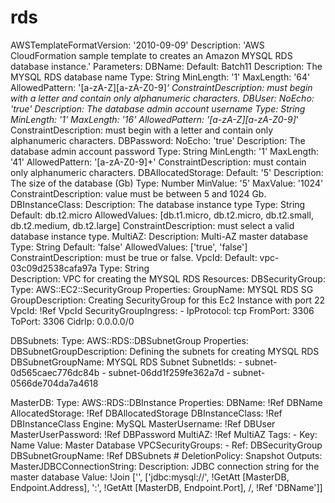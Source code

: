# rds
AWSTemplateFormatVersion: '2010-09-09'
Description: 'AWS CloudFormation sample template to creates an Amazon MYSQL RDS database
  instance.'
Parameters:
  DBName:
    Default: Batch11
    Description: The MYSQL RDS database name
    Type: String
    MinLength: '1'
    MaxLength: '64'
    AllowedPattern: '[a-zA-Z][a-zA-Z0-9]*'
    ConstraintDescription: must begin with a letter and contain only alphanumeric
      characters.
  DBUser:
    NoEcho: 'true'
    Description: The database admin account username
    Type: String
    MinLength: '1'
    MaxLength: '16'
    AllowedPattern: '[a-zA-Z][a-zA-Z0-9]*'
    ConstraintDescription: must begin with a letter and contain only alphanumeric
      characters.
  DBPassword:
    NoEcho: 'true'
    Description: The database admin account password
    Type: String
    MinLength: '1'
    MaxLength: '41'
    AllowedPattern: '[a-zA-Z0-9]+'
    ConstraintDescription: must contain only alphanumeric characters.
  DBAllocatedStorage:
    Default: '5'
    Description: The size of the database (Gb)
    Type: Number
    MinValue: '5'
    MaxValue: '1024'
    ConstraintDescription: value must be between 5 and 1024 Gb.
  DBInstanceClass:
    Description: The database instance type
    Type: String
    Default: db.t2.micro
    AllowedValues: [db.t1.micro, db.t2.micro, db.t2.small, db.t2.medium,
      db.t2.large]
    ConstraintDescription: must select a valid database instance type.
  MultiAZ:
    Description: Multi-AZ master database
    Type: String
    Default: 'false'
    AllowedValues: ['true', 'false']
    ConstraintDescription: must be true or false.
  VpcId:
    Default: vpc-03c09d2538cafa97a
    Type: String  
    Description: VPC for creating the MYSQL RDS
Resources:
  DBSecurityGroup:
    Type: AWS::EC2::SecurityGroup
    Properties:
      GroupName: MYSQL RDS SG
      GroupDescription: Creating SecurityGroup for this Ec2 Instance with port 22
      VpcId: !Ref VpcId
      SecurityGroupIngress:
      - IpProtocol: tcp
        FromPort: 3306
        ToPort: 3306
        CidrIp: 0.0.0.0/0         

  DBSubnets:
    Type: AWS::RDS::DBSubnetGroup
    Properties: 
      DBSubnetGroupDescription: Defining the subnets for creating MYSQL RDS
      DBSubnetGroupName: MYSQL RDS Subnet
      SubnetIds: 
        - subnet-0d565caec776dc84b
        - subnet-06dd1f259fe362a7d
        - subnet-0566de704da7a4618
      
  MasterDB:
    Type: AWS::RDS::DBInstance
    Properties:
      DBName: !Ref DBName
      AllocatedStorage: !Ref DBAllocatedStorage
      DBInstanceClass: !Ref DBInstanceClass
      Engine: MySQL
      MasterUsername: !Ref DBUser
      MasterUserPassword: !Ref DBPassword
      MultiAZ: !Ref MultiAZ
      Tags:
      - Key: Name
        Value: Master Database
      VPCSecurityGroups: 
        - Ref: DBSecurityGroup
      DBSubnetGroupName: !Ref DBSubnets 
    # DeletionPolicy: Snapshot
Outputs:
  MasterJDBCConnectionString:
    Description: JDBC connection string for the master database
    Value: !Join ['', ['jdbc:mysql://', !GetAtt [MasterDB, Endpoint.Address], ':',
        !GetAtt [MasterDB, Endpoint.Port], /, !Ref 'DBName']]     
